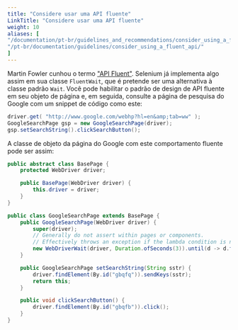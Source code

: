 ```yaml
---
title: "Considere usar uma API fluente"
LinkTitle: "Considere usar uma API fluente"
weight: 10
aliases: [
"/documentation/pt-br/guidelines_and_recommendations/consider_using_a_fluent_api/",
"/pt-br/documentation/guidelines/consider_using_a_fluent_api/"
]
---
```



Martin Fowler cunhou o termo ["API Fluent"](//www.martinfowler.com/bliki/FluentInterface.html). Selenium já
implementa algo assim em sua classe `FluentWait`, que é
pretende ser uma alternativa à classe padrão <code>Wait</code>.
Você pode habilitar o padrão de design de API fluente em seu objeto de página
e, em seguida, consulte a página de pesquisa do Google com um snippet de código como este:

```java
driver.get( "http://www.google.com/webhp?hl=en&amp;tab=ww" );
GoogleSearchPage gsp = new GoogleSearchPage(driver);
gsp.setSearchString().clickSearchButton();
```

A classe de objeto da página do Google com este comportamento fluente
pode ser assim:

```java
public abstract class BasePage {
    protected WebDriver driver;

    public BasePage(WebDriver driver) {
        this.driver = driver;
    }
}

public class GoogleSearchPage extends BasePage {
    public GoogleSearchPage(WebDriver driver) {
        super(driver);
        // Generally do not assert within pages or components.
        // Effectively throws an exception if the lambda condition is not met.
        new WebDriverWait(driver, Duration.ofSeconds(3)).until(d -> d.findElement(By.id("logo")));
    }

    public GoogleSearchPage setSearchString(String sstr) {
        driver.findElement(By.id("gbqfq")).sendKeys(sstr);
        return this;
    }

    public void clickSearchButton() {
        driver.findElement(By.id("gbqfb")).click();
    }
}
```
